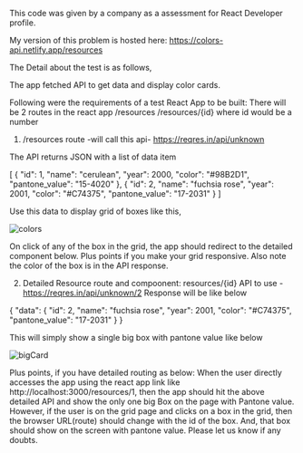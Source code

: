 This code was given by a company as a assessment for React Developer profile.

My version of this problem is hosted here: https://colors-api.netlify.app/resources

The Detail about the test is as follows,

The app fetched API to get data and display color cards.

Following were the requirements of a test React App to be built:
  There will be 2 routes in the react app
  /resources
  /resources/{id} where id would be a number

1. /resources route -will call this api- https://reqres.in/api/unknown

The API returns JSON with a list of data item

[
  {
    "id": 1,
    "name": "cerulean",
    "year": 2000,
    "color": "#98B2D1",
    "pantone_value": "15-4020"
  },
  {
    "id": 2,
    "name": "fuchsia rose",
    "year": 2001,
    "color": "#C74375",
    "pantone_value": "17-2031"
  }
]



Use this data to display grid of boxes like this,

![colors](https://user-images.githubusercontent.com/88103324/128742339-d310fd27-d886-46cd-91de-a95b3a0a5a8a.PNG)


On click of any of the box in the grid, the app should redirect to the detailed
component below. Plus points if you make your grid responsive. Also note the
color of the box is in the API response.

2. Detailed Resource route and compoonent: resources/{id}
API to use - https://reqres.in/api/unknown/2
Response will be like below


{
  "data": {
      "id": 2,
      "name": "fuchsia rose",
      "year": 2001,
      "color": "#C74375",
      "pantone_value": "17-2031"
      }
}

This will simply show a single big box with pantone value like below

![bigCard](https://user-images.githubusercontent.com/88103324/128742908-4f0160db-dcff-447e-b187-9d4c3080606c.PNG)

Plus points, if you have detailed routing as below:
When the user directly accesses the app using the react app link like
http://localhost:3000/resources/1, then the app should hit the above detailed API
and show the only one big Box on the page with Pantone value. However, if the
user is on the grid page and clicks on a box in the grid, then the browser
URL(route) should change with the id of the box. And, that box should show on
the screen with pantone value. Please let us know if any doubts.



